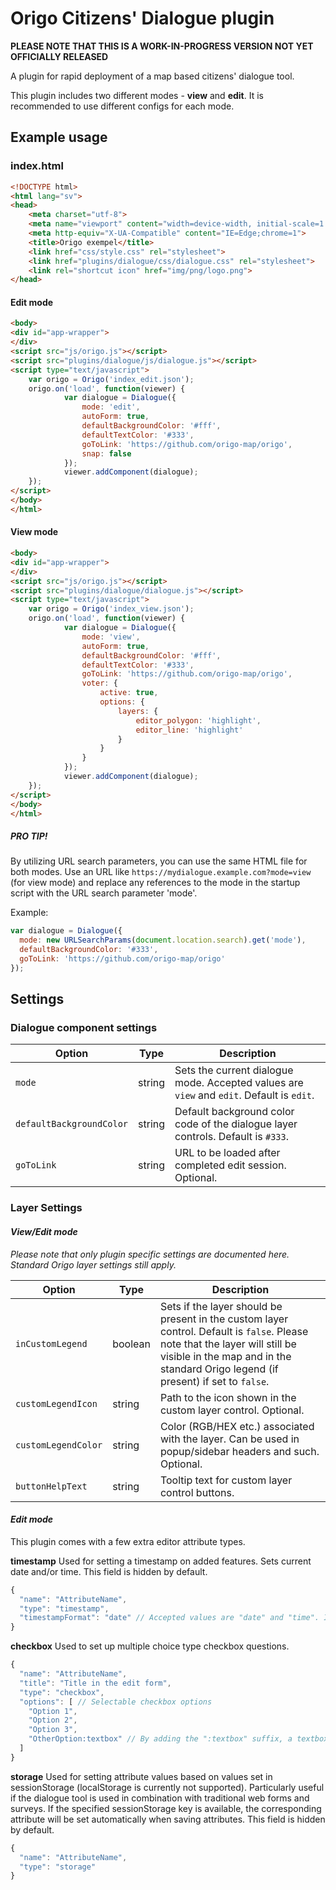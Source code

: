 # Origo Citizens' Dialogue plugin

**PLEASE NOTE THAT THIS IS A WORK-IN-PROGRESS VERSION NOT YET OFFICIALLY RELEASED**

A plugin for rapid deployment of a map based citizens' dialogue tool.

This plugin includes two different modes - **view** and **edit**. It is recommended to use different configs for each mode.

## Example usage

### index.html
```html
<!DOCTYPE html>
<html lang="sv">
<head>
	<meta charset="utf-8">
	<meta name="viewport" content="width=device-width, initial-scale=1.0, user-scalable=no">
	<meta http-equiv="X-UA-Compatible" content="IE=Edge;chrome=1">
	<title>Origo exempel</title>
	<link href="css/style.css" rel="stylesheet">
	<link href="plugins/dialogue/css/dialogue.css" rel="stylesheet">
	<link rel="shortcut icon" href="img/png/logo.png">
</head>
```

#### Edit mode
```html
<body>
<div id="app-wrapper">
</div>
<script src="js/origo.js"></script>
<script src="plugins/dialogue/js/dialogue.js"></script>
<script type="text/javascript">
	var origo = Origo('index_edit.json');
	origo.on('load', function(viewer) {
			var dialogue = Dialogue({
				mode: 'edit',
				autoForm: true,
				defaultBackgroundColor: '#fff',
				defaultTextColor: '#333',
				goToLink: 'https://github.com/origo-map/origo',
				snap: false
			});
			viewer.addComponent(dialogue);
	});
</script>
</body>
</html>
```

#### View mode
```html
<body>
<div id="app-wrapper">
</div>
<script src="js/origo.js"></script>
<script src="plugins/dialogue/dialogue.js"></script>
<script type="text/javascript">
	var origo = Origo('index_view.json');
	origo.on('load', function(viewer) {
			var dialogue = Dialogue({
				mode: 'view',
				autoForm: true,
				defaultBackgroundColor: '#fff',
				defaultTextColor: '#333',
				goToLink: 'https://github.com/origo-map/origo',
				voter: {
					active: true,
					options: {
						layers: {
							editor_polygon: 'highlight',
							editor_line: 'highlight'
						}
					}
				}
			});
			viewer.addComponent(dialogue);
	});
</script>
</body>
</html>
```

##### *PRO TIP!*
By utilizing URL search parameters, you can use the same HTML file for both modes. Use an URL like `https://mydialogue.example.com?mode=view` (for view mode) and replace any references to the mode in the startup script with the URL search parameter 'mode'.

Example:
```javascript
var dialogue = Dialogue({
  mode: new URLSearchParams(document.location.search).get('mode'),
  defaultBackgroundColor: '#333',
  goToLink: 'https://github.com/origo-map/origo'
});
```

## Settings
### Dialogue component settings
Option | Type | Description
---|---|---
`mode` | string | Sets the current dialogue mode. Accepted values are `view` and `edit`. Default is `edit`.
`defaultBackgroundColor` | string | Default background color code of the dialogue layer controls. Default is `#333`.
`goToLink` | string | URL to be loaded after completed edit session. Optional.

### Layer Settings
#### *View/Edit mode*
*Please note that only plugin specific settings are documented here. Standard Origo layer settings still apply.*

Option | Type | Description
---|---|---
`inCustomLegend` | boolean | Sets if the layer should be present in the custom layer control. Default is `false`. Please note that the layer will still be visible in the map and in the standard Origo legend (if present) if set to `false`.
`customLegendIcon` | string | Path to the icon shown in the custom layer control. Optional.
`customLegendColor` | string | Color (RGB/HEX etc.) associated with the layer. Can be used in popup/sidebar headers and such. Optional.
`buttonHelpText` | string | Tooltip text for custom layer control buttons.

#### *Edit mode*
This plugin comes with a few extra editor attribute types.

**timestamp**
Used for setting a timestamp on added features. Sets current date and/or time. This field is hidden by default.

```js
{
  "name": "AttributeName",
  "type": "timestamp",
  "timestampFormat": "date" // Accepted values are "date" and "time". If omitted, the default format is "datetime".
}
```

**checkbox**
Used to set up multiple choice type checkbox questions.

```js
{
  "name": "AttributeName",
  "title": "Title in the edit form",
  "type": "checkbox",
  "options": [ // Selectable checkbox options
    "Option 1",
    "Option 2",
    "Option 3",
    "OtherOption:textbox" // By adding the ":textbox" suffix, a textbox is attached to the option, enabled only if the option is checked. Used as an "other"/"miscellaneous" free text option.
  ]
}
```

**storage**
Used for setting attribute values based on values set in sessionStorage (localStorage is currently not supported). Particularly useful if the dialogue tool is used in combination with traditional web forms and surveys. If the specified sessionStorage key is available, the corresponding attribute will be set automatically when saving attributes. This field is hidden by default.

```js
{
  "name": "AttributeName",
  "type": "storage"
}
```
